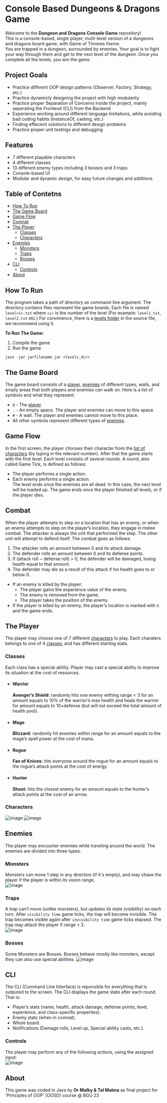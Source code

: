 # Console Based Dungeons & Dragons Game
Welcome to the **Dungeon and Dragons Console Game** repository!  
This is a console-based, single player, multi-level version of a dungeons and dragons board game, with Game of Thrones theme.  
You are trapped in a dungeon, surrounded by enemies. Your goal is to fight your way through them and get
to the next level of the dungeon. Once you complete all the levels, you win the game.


## Project Goals
* Practice different OOP design patterns (Observer, Factory, Strategy, etc.)
* Practice dynamicly designing the project with high modularity
* Practice proper Separation of Concerns inside the project, mainly seperating the Frontend (CLI) from the Backend
* Experience working around different language limitations, while avoiding bad coding habits (instanceOf, casting, etc.)
* Finding effecient solutions to different design problems
* Practice proper unit testings and debugging

## Features
* 7 different playable characters
* 4 different classes
* 13 different enemy types including 3 bosses and 3 traps
* Console-based UI
* Modular and dynamic design, for easy future changes and additions

## Table of Contetns
* [How To Run](#how-to-run)
* [The Game Board](#the-game-board)
* [Game Flow](#game-flow)
* [Comnat](#combat)
* [The Player](#the-player)
  - [Classes](#classes)
  - [Characters](#characters)
* [Enemies](#enemies)
  - [Monsters](#monsters)
  - [Traps](#traps)
  - [Bosses](#bosses)
* [CLI](#cli)
  - [Controls](#controls)
* [About](#about)

## How To Run
The program takes a path of directory as command-line argument. The directory contains files represent
the game boards. Each file is named `level<i>.txt` where `<i>` is the number of the level (For example: `level1.txt`, `level2.txt` etc.)
For convinience, there is a [levels folder](src/main/java/dnd/levels_dir) in the source file, we recommend using it.

**To Run The Game:**
1. Compile the game
2. Run the game
```
java -jar jarfilename.jar <levels_dir>
```

## The Game Board
The game board consists of a [player](#the-player), [enemies](#enemies) of different types, walls, and empty areas that both players and enemies can walk on.
Here is a list of symbols and what they represent:
* `@` - The [player](#the-player).
* `.` - An empty space. The player and enemies can move to this space.
* `#` - A wall. The player and enemies cannot move to this place.
* All other symbols represent different types of [enemies](#enemies).

## Game Flow
In the first screen, the player chooses their character from the [list of characters](#characters) (by typing in the relevant number).
After that the game starts with the first level. Each level consists of several rounds. A round, also called Game
Tick, is defined as follows:
- The player performs a single action.
- Each enemy performs a single action.  
The level ends once the enemies are all dead. In this case, the next level will be loaded up. The game ends once the player finished all levels, or if the player dies.

## Combat
When the player attempts to step on a location that has an enemy, or when an enemy attempts to step on
the player’s location, they engage in melee combat.
The attacker is always the unit that performed the step. The other unit will attempt to defend itself. The
combat goes as follows:
1. The attacker rolls an amount between 0 and its attack damage.
2. The defender rolls an amount between 0 and its defense points.
3. If (attack roll − defense roll) > 0, the defender will be damaged, losing health equal to that amount.
4. The defender may die as a result of this attack if his health goes to or below 0.
* If an enemy is killed by the player:
  - The player gains the experience value of the enemy.
  - The enemy is removed from the game.
  - The player takes the position of the enemy.
* If the player is killed by an enemy, the player’s location is marked with `X` and the game ends.

## The Player
The player may choose one of 7 different [characters](#characters) to play. Each charaters belongs to one of 4 [classes](#classes), and has different starting stats.

### Classes
Each class has a special ability. Player may cast a special ability to improve its situation at the cost of resources.

* #### Warrior
  **Avenger’s Shield:** randomly hits one enemy withing range < 3 for an amount equals to 10% of the warrior’s max health and heals the     warrior for amount equals to 10×defense (but will not exceed the total amount of health pool).

* #### Mage
  **Blizzard:** randomly hit enemies within range for an amount equals to the mage’s spell power at the cost of mana.

* #### Rogue
  **Fan of Knives:** hits everyone around the rogue for an amount equals to the rogue’s attack points at the cost of energy.

* #### Hunter
  **Shoot:** hits the closest enemy for an amount equals to the hunter’s attack points at the cost of an arrow.

### Characters
![image](https://github.com/Talmal6/DND_OOP3/assets/118106721/92e07e60-ebfe-4656-8a28-2a5b9a1236b0)
![image](https://github.com/Talmal6/DND_OOP3/assets/118106721/00815701-5a09-424d-b31b-ff7e0867d78e)

## Enemies
The player may encounter enemies while traveling around the world. The enemies are divided into three types.

### Monsters
Monsters can move 1 step in any direction (if it's empty), and may chase the player if the player is within its vision range.  
![image](https://github.com/Talmal6/DND_OOP3/assets/118106721/d5e1e2bc-9212-41fb-877c-efa13e754709)

### Traps
A trap can’t move (unlike monsters), but updates its state (visibility) on each turn. After `visibility time` game ticks, the trap will become invisible. The trap becomes visible again after `invisibility time` game ticks elapsed. The trap may attack the player if range < 2.  
![image](https://github.com/Talmal6/DND_OOP3/assets/118106721/ae0ab067-c028-4a91-8134-f58097146aa7)

### Bosses
Some Monsters are Bosses. Bosses behave mostly like monsters, except they can also use special abilities. 
![image](https://github.com/Talmal6/DND_OOP3/assets/118106721/f8b71f39-8403-4d0f-855b-7dcd4c994338)

## CLI
The CLI (Command Line Interface) is reponsible for everything that is outputed to the screen.
The CLI displays the game state after each round. That is:
* Player’s stats (name, health, attack damage, defense points, level, experience, and class-specific properties).
* Enemy stats (when in comnat).
* Whole board.
* Notifications (Damage rolls, Level up, Special ability casts, etc.).

### Controls
The player may perform any of the following actions, using the assigned input:  
![image](https://github.com/Talmal6/DND_OOP3/assets/118106721/f95f2b6e-fbf1-45c3-bdde-17baecea2b7f)

## About
This game was coded in Java by **Or Malky & Tal Malma** as final project for 'Principles of OOP' (OOSD) course @ BGU 23
